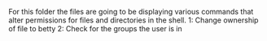 For this folder the files are going to be displaying various commands that alter permissions for files and directories in the shell.
1: Change ownership of file to betty
2: Check for the groups the user is in
